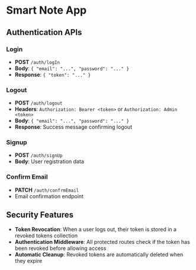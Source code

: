 # Smart Note App

## Authentication APIs

### Login
- **POST** `/auth/logIn`
- **Body**: `{ "email": "...", "password": "..." }`
- **Response**: `{ "token": "..." }`

### Logout
- **POST** `/auth/logout`
- **Headers**: `Authorization: Bearer <token>` or `Authorization: Admin <token>`
- **Body**: `{ "email": "...", "password": "..." }`
- **Response**: Success message confirming logout

### Signup
- **POST** `/auth/signUp`
- **Body**: User registration data

### Confirm Email
- **PATCH** `/auth/confrmEmail`
- Email confirmation endpoint

## Security Features

- **Token Revocation**: When a user logs out, their token is stored in a revoked tokens collection
- **Authentication Middleware**: All protected routes check if the token has been revoked before allowing access
- **Automatic Cleanup**: Revoked tokens are automatically deleted when they expire